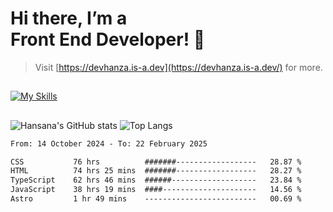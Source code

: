 # Hi there, I’m a<br>Front End Developer! 👋
> Visit [https://devhanza.is-a.dev](https://devhanza.is-a.dev/) for more.

##
[![My Skills](https://skillicons.dev/icons?i=html,css,js,tailwind,sass,bootstrap,ts,angular,nodejs,express,py,wordpress,figma,ps)](https://hansana.is-a.dev)
##
![Hansana's GitHub stats](https://github-readme-stats.vercel.app/api?username=DevHanza\&hide=issues\&show_icons=true&theme=dark)
![Top Langs](https://github-readme-stats.vercel.app/api/top-langs/?username=DevHanza\&layout=compact&theme=dark)

<!--START_SECTION:waka-->

```txt
From: 14 October 2024 - To: 22 February 2025

CSS           76 hrs          #######------------------   28.87 %
HTML          74 hrs 25 mins  #######------------------   28.27 %
TypeScript    62 hrs 46 mins  ######-------------------   23.84 %
JavaScript    38 hrs 19 mins  ####---------------------   14.56 %
Astro         1 hr 49 mins    -------------------------   00.69 %
```

<!--END_SECTION:waka-->


